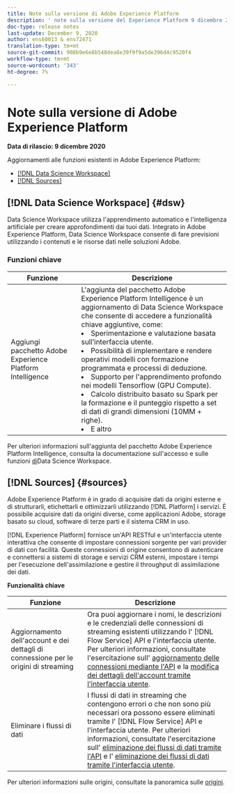 ```yaml
---
title: Note sulla versione di Adobe Experience Platform
description: ' note sulla versione del Experience Platform 9 dicembre 2020'
doc-type: release notes
last-update: December 9, 2020
author: ens60013 & ens72471
translation-type: tm+mt
source-git-commit: 908b9e6e8b548dea8e39f9f9a5de396d4c9520f4
workflow-type: tm+mt
source-wordcount: '343'
ht-degree: 7%

---
```



# Note sulla versione di Adobe Experience Platform

**Data di rilascio: 9 dicembre 2020**

Aggiornamenti alle funzioni esistenti in Adobe Experience Platform:

- [[!DNL Data Science Workspace]](#dsw)
- [[!DNL Sources]](#sources)

## [!DNL Data Science Workspace] {#dsw}

Data Science Workspace utilizza l&#39;apprendimento automatico e l&#39;intelligenza artificiale per creare approfondimenti dai tuoi dati. Integrato in Adobe Experience Platform, Data Science Workspace consente di fare previsioni utilizzando i contenuti e le risorse dati nelle soluzioni  Adobe.

### Funzioni chiave

| Funzione | Descrizione |
|--- | ---|
| Aggiungi pacchetto Adobe Experience Platform Intelligence | L&#39;aggiunta del pacchetto Adobe Experience Platform Intelligence è un aggiornamento di Data Science Workspace che consente di accedere a funzionalità chiave aggiuntive, come: <li> Sperimentazione e valutazione basata sull’interfaccia utente.</li><li> Possibilità di implementare e rendere operativi modelli con formazione programmata e processi di deduzione.</li><li> Supporto per l&#39;apprendimento profondo nei modelli Tensorflow (GPU Compute).</li><li> Calcolo distribuito basato su Spark per la formazione e il punteggio rispetto a set di dati di grandi dimensioni (10MM + righe).</li><li>E altro</li> |

Per ulteriori informazioni sull&#39;aggiunta del pacchetto Adobe Experience Platform Intelligence, consulta la documentazione sull&#39;accesso e sulle funzioni [di](../../data-science-workspace/access-features-dsw.md)Data Science Workspace.

## [!DNL Sources] {#sources}

Adobe Experience Platform è in grado di acquisire dati da origini esterne e di strutturarli, etichettarli e ottimizzarli utilizzando [!DNL Platform] i servizi. È possibile acquisire dati da origini diverse, come applicazioni  Adobe, storage basato su cloud, software di terze parti e il sistema CRM in uso.

[!DNL Experience Platform] fornisce un&#39;API RESTful e un&#39;interfaccia utente interattiva che consente di impostare connessioni sorgente per vari provider di dati con facilità. Queste connessioni di origine consentono di autenticare e connettersi a sistemi di storage e servizi CRM esterni, impostare i tempi per l&#39;esecuzione dell&#39;assimilazione e gestire il throughput di assimilazione dei dati.

**Funzionalità chiave**

| Funzione | Descrizione |
| ------- | ----------- |
| Aggiornamento dell&#39;account e dei dettagli di connessione per le origini di streaming | Ora puoi aggiornare i nomi, le descrizioni e le credenziali delle connessioni di streaming esistenti utilizzando l&#39; [!DNL Flow Service] API e l&#39;interfaccia utente. Per ulteriori informazioni, consultate l&#39;esercitazione sull&#39; [aggiornamento delle connessioni mediante l&#39;API](../../sources/tutorials/api/update.md) e la [modifica dei dettagli dell&#39;account tramite l&#39;interfaccia utente](../../sources/tutorials/ui/monitor.md). |
| Eliminare i flussi di dati | I flussi di dati in streaming che contengono errori o che non sono più necessari ora possono essere eliminati tramite l&#39; [!DNL Flow Service] API e l&#39;interfaccia utente. Per ulteriori informazioni, consultate l&#39;esercitazione sull&#39; [eliminazione dei flussi di dati tramite l&#39;API](../../sources/tutorials/api/delete-dataflows.md) e l&#39; [eliminazione dei flussi di dati tramite l&#39;interfaccia utente](../../sources/tutorials/ui/delete.md). |

Per ulteriori informazioni sulle origini, consultate la panoramica sulle [origini](../../sources/home.md).


